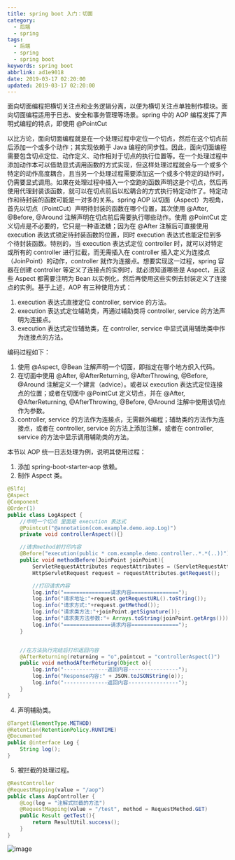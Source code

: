 ```yaml
---
title: spring boot 入门：切面
category:
  - 后端
  - spring
tags:
  - 后端
  - spring
  - spring boot
keywords: spring boot
abbrlink: ad1e9018
date: 2019-03-17 02:20:00
updated: 2019-03-17 02:20:00
---
```


面向切面编程把横切关注点和业务逻辑分离，以便为横切关注点单独制作模块。面向切面编程适用于日志、安全和事务管理等场景。spring 中的 AOP 编程发挥了声明式编程的特点，即使用 @PointCut 

以比方论，面向切面编程就是在一个处理过程中定位一个切点，然后在这个切点前后添加一个或多个动作；其实现依赖于 Java 编程的同步性。因此，面向切面编程需要包含切点定位、动作定义、动作相对于切点的执行位置等。在一个处理过程中添加动作本可以借助显式调用函数的方式实现，但这样处理过程就会与一个或多个特定的动作高度耦合，且当另一个处理过程需要添加这一个或多个特定的动作时，仍需要显式调用。如果在处理过程中插入一个空跑的函数声明这是个切点，然后再使用代理封装该函数，就可以在切点前后以松耦合的方式执行特定动作了。特定动作和待封装的函数可能是一对多的关系。spring AOP 以切面（Aspect）为视角，首先以切点（PointCut）声明待封装的函数在哪个位置，其次使用 @After, @Before, @Around 注解声明在切点前后需要执行哪些动作。使用 @PointCut 定义切点是不必要的，它只是一种语法糖；因为在 @After 注解后可直接使用 execution 表达式锁定待封装函数的位置，同时 execution 表达式也能定位到多个待封装函数。特别的，当 execution 表达式定位 controller 时，就可以对特定或所有的 controller 进行拦截，而无需插入在 controller 插入定义为连接点（JoinPoint）的动作，controller 就作为连接点。想要实现这一过程，spring 容器在创建 controller 等定义了连接点的实例时，就必须知道哪些是 Aspect，且这些 Aspect 都需要注明为 Bean 以实例化，然后再使用这些实例去封装定义了连接点的实例。基于上述，AOP 有三种使用方式：

1. execution 表达式直接定位 controller, service 的方法。
2. execution 表达式定位辅助类，再通过辅助类将 controller, service 的方法声明为连接点。
3. execution 表达式定位辅助类，在 controller, service 中显式调用辅助类中作为连接点的方法。

编码过程如下：

1. 使用 @Aspect, @Bean 注解声明一个切面，即指定在哪个地方织入代码。
2. 在切面中使用 @After, @AfterReturning, @AfterThrowing, @Before, @Around 注解定义一个建言（advice）。或者以 execution 表达式定位连接点的位置；或者在切面中 @PointCut 定义切点，并在 @After, @AfterReturning, @AfterThrowing, @Before, @Around 注解中使用该切点作为参数。
3. controller, service 的方法作为连接点，无需额外编程；辅助类的方法作为连接点，或者在 controller, service 的方法上添加注解，或者在 controller, service 的方法中显示调用辅助类的方法。

本节以 AOP 统一日志处理为例，说明其使用过程：

1. 添加 spring-boot-starter-aop 依赖。
2. 制作 Aspect 类。

```java
@Slf4j
@Aspect
@Component
@Order(1)
public class LogAspect {
    //申明一个切点 里面是 execution 表达式
    @Pointcut("@annotation(com.example.demo.aop.Log)")
    private void controllerAspect(){}

    //请求method前打印内容
    @Before("execution(public * com.example.demo.controller..*.*(..))")
    public void methodBefore(JoinPoint joinPoint){
        ServletRequestAttributes requestAttributes = (ServletRequestAttributes) RequestContextHolder.getRequestAttributes();
        HttpServletRequest request = requestAttributes.getRequest();

        //打印请求内容
        log.info("===============请求内容===============");
        log.info("请求地址:"+request.getRequestURL().toString());
        log.info("请求方式:"+request.getMethod());
        log.info("请求类方法:"+joinPoint.getSignature());
        log.info("请求类方法参数:"+ Arrays.toString(joinPoint.getArgs()));
        log.info("===============请求内容===============");
    }


    //在方法执行完结后打印返回内容
    @AfterReturning(returning = "o",pointcut = "controllerAspect()")
    public void methodAfterReturing(Object o){
        log.info("--------------返回内容----------------");
        log.info("Response内容:" + JSON.toJSONString(o));
        log.info("--------------返回内容----------------");
    }
}
```

4. 声明辅助类。

```java
@Target(ElementType.METHOD)
@Retention(RetentionPolicy.RUNTIME)
@Documented
public @interface Log {
    String log();
}
```

5. 被拦截的处理过程。

```java
@RestController
@RequestMapping(value = "/aop")
public class AopController {
    @Log(log = "注解式拦截的方法")
    @RequestMapping(value = "/test", method = RequestMethod.GET)
    public Result getTest(){
        return ResultUtil.success();
    }
}
```

![image](aop.png)

